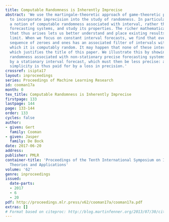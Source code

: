 ```yaml
---
title: Computable Randomness is Inherently Imprecise
abstract: 'We use the martingale-theoretic approach of game-theoretic probability
  to incorporate imprecision into the study of randomness. In particular, we define
  a notion of computable randomness associated with interval, rather than precise,
  forecasting systems, and study its properties. The richer mathematical structure
  that thus arises lets us better understand and place existing results for the precise
  limit. When we focus on constant interval forecasts, we find that every infinite
  sequence of zeroes and ones has an associated filter of intervals with respect to
  which it is computably random. It may happen that none of these intervals is precise,
  which justifies the title of this paper. We illustrate this by showing that computable
  randomness associated with non-stationary precise forecasting systems can be captured
  by a stationary interval forecast, which must then be less precise: a gain in model
  simplicity is thus paid for by a loss in precision.'
crossref: isipta17
layout: inproceedings
series: Proceedings of Machine Learning Research
id: cooman17a
month: 0
tex_title: Computable Randomness is Inherently Imprecise
firstpage: 133
lastpage: 144
page: 133-144
order: 133
cycles: false
author:
- given: Gert
  family: Cooman
- given: Jasper
  family: De Bock
date: 2017-06-20
address: 
publisher: PMLR
container-title: 'Proceedings of the Tenth International Symposium on Imprecise Probability:
  Theories and Applications'
volume: '62'
genre: inproceedings
issued:
  date-parts:
  - 2017
  - 6
  - 20
pdf: http://proceedings.mlr.press/v62/cooman17a/cooman17a.pdf
extras: []
# Format based on citeproc: http://blog.martinfenner.org/2013/07/30/citeproc-yaml-for-bibliographies/
---
```

